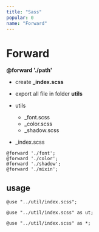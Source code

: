 ```yaml
---
title: "Sass"
popular: 0
name: "Forward"
---
```


# Forward

**@forward './path'**

- create **\_index.scss**
- export all file in folder **utils**

- utils

  - \_font.scss
  - \_color.scss
  - \_shadow.scss

- \_index.scss

```
@forward './font';
@forward './color';
@forward './shadow';
@forward './mixin';
```

## usage

```
@use "../util/index.scss";
```

```
@use "../util/index.scss" as ut;
```

```
@use "../util/index.scss" as *;
```
